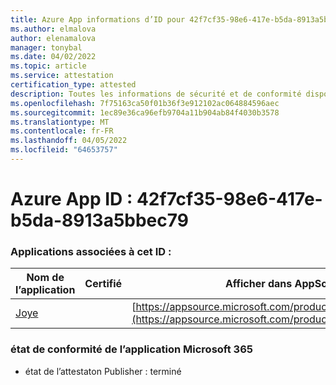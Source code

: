 ```yaml
---
title: Azure App informations d’ID pour 42f7cf35-98e6-417e-b5da-8913a5bbec79
ms.author: elmalova
author: elenamalova
manager: tonybal
ms.date: 04/02/2022
ms.topic: article
ms.service: attestation
certification_type: attested
description: Toutes les informations de sécurité et de conformité disponibles pour 42f7cf35-98e6-417e-b5da-8913a5bbec79.
ms.openlocfilehash: 7f75163ca50f01b36f3e912102ac064884596aec
ms.sourcegitcommit: 1ec89e36ca96efb9704a11b904ab84f4030b3578
ms.translationtype: MT
ms.contentlocale: fr-FR
ms.lasthandoff: 04/05/2022
ms.locfileid: "64653757"
---
```

# <a name="azure-app-id-42f7cf35-98e6-417e-b5da-8913a5bbec79"></a>Azure App ID : 42f7cf35-98e6-417e-b5da-8913a5bbec79


### <a name="apps-associated-with-this-id"></a>Applications associées à cet ID :
| **Nom de l’application** | **Certifié** | **Afficher dans AppSource** |
|--------------|---------------|-----------------------|
| [Joye](../forward/WA200003413.md) |  | [https://appsource.microsoft.com/product/office/WA200003413](https://appsource.microsoft.com/product/office/WA200003413) |

### <a name="microsoft-365-app-compliance-status"></a>état de conformité de l’application Microsoft 365
- état de l’attestaton Publisher : terminé
